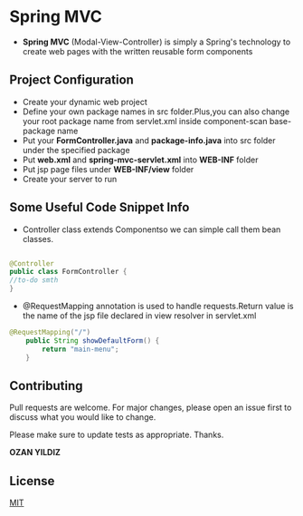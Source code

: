 

# Spring MVC

- **Spring MVC** (Modal-View-Controller) is simply a Spring's technology to create web pages with the written reusable form components

## Project Configuration

- Create your dynamic web project 
- Define your own package names in src folder.Plus,you can also change your root package name from servlet.xml inside component-scan base-package name
- Put your **FormController.java** and **package-info.java** into src folder under the specified package
- Put **web.xml** and **spring-mvc-servlet.xml** into **WEB-INF** folder
- Put jsp page files under **WEB-INF/view** folder
- Create your server to run

## Some Useful Code Snippet Info

- Controller class extends Componentso we can simple call them bean classes.

```java

@Controller
public class FormController {
//to-do smth
}
```
- @RequestMapping annotation is used to handle requests.Return value is the name of the jsp file declared in view resolver in servlet.xml

```java
@RequestMapping("/")
	public String showDefaultForm() {
		return "main-menu";
	}
```

## Contributing
Pull requests are welcome. For major changes, please open an issue first to discuss what you would like to change.

Please make sure to update tests as appropriate. Thanks.

**OZAN YILDIZ**

## License
[MIT](https://choosealicense.com/licenses/mit/)
